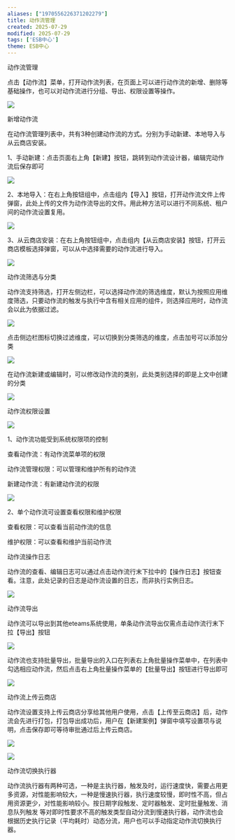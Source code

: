 ```yaml
---
aliases: ["1970556226371202279"]
title: 动作流管理
created: 2025-07-29
modified: 2025-07-29
tags: ['ESB中心']
theme: ESB中心
---
```


动作流管理

点击【动作流】菜单，打开动作流列表，在页面上可以进行动作流的新增、删除等基础操作，也可以对动作流进行分组、导出、权限设置等操作。

![](https://myhelpdoc.oss-cn-heyuan.aliyuncs.com/mdimages/cbf9ef5ecd314d0db82f1dd4c562d1f9.jpg)

新增动作流

在动作流管理列表中，共有3种创建动作流的方式。分别为手动新建、本地导入与从云商店安装。

1、手动新建：点击页面右上角【新建】按钮，跳转到动作流设计器，编辑完动作流后保存即可

![](https://myhelpdoc.oss-cn-heyuan.aliyuncs.com/mdimages/6b34c951413c7385e0dd1877fca841b9.jpg)

2、本地导入：在右上角按钮组中，点击组内【导入】按钮，打开动作流文件上传弹窗，此处上传的文件为动作流导出的文件。用此种方法可以进行不同系统、租户间的动作流设置复用。

![](https://myhelpdoc.oss-cn-heyuan.aliyuncs.com/mdimages/537de4c2dd763bc777e15b83da18ddfc.jpg)

3、从云商店安装：在右上角按钮组中，点击组内【从云商店安装】按钮，打开云商店模板选择弹窗，可以从中选择需要的动作流进行导入。

![](https://myhelpdoc.oss-cn-heyuan.aliyuncs.com/mdimages/d3c2377a54ab11296a4844dca25a939b.jpg)

动作流筛选与分类

动作流支持筛选，打开左侧边栏，可以选择动作流的筛选维度，默认为按照应用维度筛选，只要动作流的触发与执行中含有相关应用的组件，则选择应用时，动作流会以此为依据过滤。

![](https://myhelpdoc.oss-cn-heyuan.aliyuncs.com/mdimages/409045b6ef0793ea4e2b6a5ae0225a68.jpg)

点击侧边栏图标切换过滤维度，可以切换到分类筛选的维度，点击加号可以添加分类

![](https://myhelpdoc.oss-cn-heyuan.aliyuncs.com/mdimages/fb4b313522877845a063d6ac8b37559e.jpg)

在动作流新建或编辑时，可以修改动作流的类别，此处类别选择的即是上文中创建的分类

![](https://myhelpdoc.oss-cn-heyuan.aliyuncs.com/mdimages/4de484cee51f9409a20b5099a2ec48e2.jpg)

动作流权限设置

**![](https://myhelpdoc.oss-cn-heyuan.aliyuncs.com/mdimages/83783799a4d6487b7649e983ca4d3b76.jpg)**

1、动作流功能受到系统权限项的控制

查看动作流：有动作流菜单项的权限

动作流管理权限：可以管理和维护所有的动作流

新建动作流：有新建动作流的权限

![](https://myhelpdoc.oss-cn-heyuan.aliyuncs.com/mdimages/52723dfe4a1935111da758ca75ad35a3.jpg)

2、单个动作流可设置查看权限和维护权限

查看权限：可以查看当前动作流的信息

维护权限：可以查看和维护当前动作流

动作流操作日志

动作流的查看、编辑日志可以通过点击动作流行末下拉中的【操作日志】按钮查看。注意，此处记录的日志是动作流设置的日志，而非执行实例日志。

![](https://myhelpdoc.oss-cn-heyuan.aliyuncs.com/mdimages/6eb5032f108d044ec2cedfc7062e7cab.jpg)

动作流导出

动作流可以导出到其他eteams系统使用，单条动作流导出仅需点击动作流行末下拉【导出】按钮

![](https://myhelpdoc.oss-cn-heyuan.aliyuncs.com/mdimages/2e77ed1728d96f41874719de970f3911.jpg)

动作流也支持批量导出，批量导出的入口在列表右上角批量操作菜单中，在列表中勾选相应动作流，然后点击右上角批量操作菜单的【批量导出】按钮进行导出即可

![](https://myhelpdoc.oss-cn-heyuan.aliyuncs.com/mdimages/0ff913015390f86163e1a4c9ec339cdf.jpg)

动作流上传云商店

动作流设置支持上传云商店分享给其他用户使用，点击【上传至云商店】后，动作流会先进行打包，打包导出成功后，用户在【新建案例】弹窗中填写设置项与说明，点击保存即可等待审批通过后上传云商店。

![](https://myhelpdoc.oss-cn-heyuan.aliyuncs.com/mdimages/207e62cbc7fcf73b3d043a5eb27c3dc6.jpg)

![](https://myhelpdoc.oss-cn-heyuan.aliyuncs.com/mdimages/a260fcf1b50433cb7678156da634a17e.jpg)

动作流切换执行器

动作流执行器有两种可选，一种是主执行器，触发及时，运行速度快，需要占用更多资源，对性能影响较大，一种是慢速执行器，执行速度较慢，即时性不高，但占用资源更少，对性能影响较小。按日期字段触发、定时器触发、定时批量触发、消息队列触发 等对即时性要求不高的触发类型自动分流到慢速执行器，动作流也会根据历史执行记录（平均耗时）动态分流，用户也可以手动指定动作流切换执行器。

